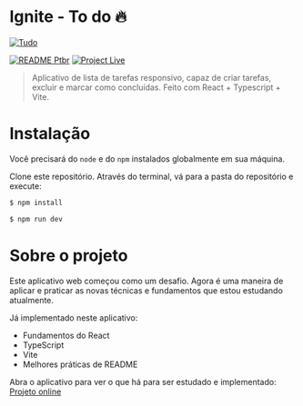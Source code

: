 # Ignite - To do 🔥

[![Tudo](https://raw.githubusercontent.com/edbonamigo/ToDo-Ignite/main/src/assets/screenshot.jpg)](https://tudo.edubon.work)

[![README Ptbr](https://img.shields.io/badge/README-pt_br-blue?link=https%3A%2F%2Fgithub.com%2Fedbonamigo%2FToDo-Ignite%2Fblob%2Fmain%2FREADME.md)](https://github.com/edbonamigo/ToDo-Ignite/blob/main/README-ptbr.md) [![Project Live](https://img.shields.io/badge/Projeto-online-green)](https://tudo.edubon.work)

> Aplicativo de lista de tarefas responsivo, capaz de criar tarefas, excluir e marcar como concluídas. Feito com React + Typescript + Vite.

# Instalação

Você precisará do `node` e do `npm` instalados globalmente em sua máquina.

Clone este repositório. Através do terminal, vá para a pasta do repositório e execute:

```bash
$ npm install
```

```bash
$ npm run dev
```

# Sobre o projeto

Este aplicativo web começou como um desafio. Agora é uma maneira de aplicar e praticar as novas técnicas e fundamentos que estou estudando atualmente.

Já implementado neste aplicativo:

- Fundamentos do React
- TypeScript
- Vite
- Melhores práticas de README

Abra o aplicativo para ver o que há para ser estudado e implementado: [Projeto online](https://tudo.edubon.work)

